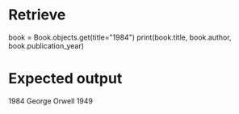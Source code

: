 # Retrieve
book = Book.objects.get(title="1984")
print(book.title, book.author, book.publication_year)

# Expected output

1984 George Orwell 1949
